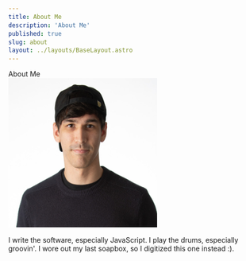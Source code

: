 ```yaml
---
title: About Me
description: 'About Me'
published: true
slug: about
layout: ../layouts/BaseLayout.astro
---
```


<div class="">

<div class="text-2xl py-4">
  About Me
</div>

<div class="flex justify-center">
  <img src="/assets/images/tyler.jpeg" width="300" height="300"/>
</div>

<p class="bio">
  I write the software, especially JavaScript. I play the drums, especially groovin'. I wore out my last soapbox, so I digitized this one instead :).
</p>

</div>
